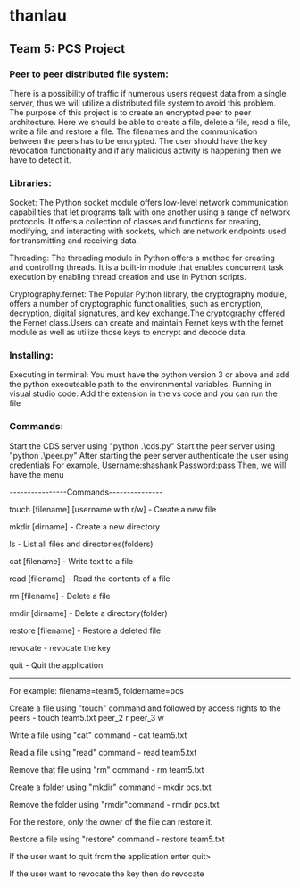 # thanlau
## Team 5: PCS Project
### Peer to peer distributed file system: 

There is a possibility of traffic if numerous users request data from a single server, thus we will utilize a distributed file system to avoid this problem. The purpose of this project is to create an encrypted peer to peer architecture. Here we should be able to create a file, delete a file, read a file, write a file and restore a file. The filenames and the communication between the peers has to be encrypted. The user should have the key revocation functionality and if any malicious activity is happening then we have to detect it. 

### Libraries: 

Socket:  The Python socket module offers low-level network communication capabilities that let programs talk with one another using a range of network protocols. It offers a collection of classes and functions for creating, modifying, and interacting with sockets, which are network endpoints used for transmitting and receiving data.

Threading: The threading module in Python offers a method for creating and controlling threads. It is a built-in module that enables concurrent task execution by enabling thread creation and use in Python scripts.

Cryptography.fernet: The Popular Python library, the cryptography module, offers a number of cryptographic functionalities, such as encryption, decryption, digital signatures, and key exchange.The cryptography offered the Fernet class.Users can create and maintain Fernet keys with the fernet module as well as utilize those keys to encrypt and decode data.

### Installing:

Executing in terminal: You must have the python version 3 or above and add the python executeable path to the environmental variables.
Running in visual studio code: Add the extension in the vs code and you can run the file

### Commands:

Start the CDS server using "python .\cds.py"
Start the peer server using "python .\peer.py"
After starting the peer server authenticate the user using credentials
For example,
Username:shashank
Password:pass
Then, we will have the menu

----------------Commands---------------

touch [filename] [username with r/w] - Create a new file

mkdir [dirname] - Create a new directory

ls - List all files and directories(folders)

cat [filename] - Write text to a file

read [filename] - Read the contents of a file

rm [filename] - Delete a file

rmdir [dirname] - Delete a directory(folder)

restore [filename] - Restore a deleted file

revocate - revocate the key

quit - Quit the application

-------------------------------------

For example: filename=team5, foldername=pcs

Create a file using "touch" command and followed by access rights to the peers - touch team5.txt peer_2 r peer_3 w

Write a file using "cat" command - cat team5.txt

Read a file using "read" command - read team5.txt

Remove that file using "rm" command - rm team5.txt

Create a folder using "mkdir" command - mkdir pcs.txt

Remove the folder using "rmdir"command - rmdir pcs.txt

For the restore, only the owner of the file can restore it.

Restore a file using "restore" command - restore team5.txt

If the user want to quit from the application enter quit>

If the user want to revocate the key then do revocate

